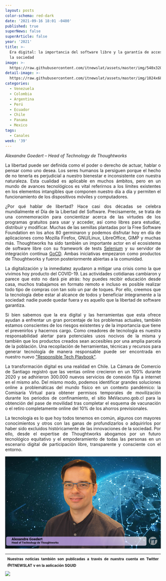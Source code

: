 ```yaml
---
layout: posts
color-schema: red-dark
date: '2021-09-16 18:01 -0400'
published: true
superNews: false
superArticle: false
year: '2021'
title: >-
  Era digital: la importancia del software libre y la garantía de acceso a toda
  la sociedad
image: >-
  https://raw.githubusercontent.com/itnewslat/assets/master/img/540x320/Alexandre-Goedert-p.jpg
detail-image: >-
  https://raw.githubusercontent.com/itnewslat/assets/master/img/1024x680/Alexandre-Goedert-g.jpg
categories:
  - Venezuela
  - Colombia
  - Argentina
  - Perú
  - Ecuador
  - Chile
  - Panama
  - Mexico
tags:
  - Canales
week: '39'
---
```

<p style="text-align: justify;"><em>Alexandre Goedert – Head of Technology de Thoughtworks</em></p>
<p style="text-align: justify;">La libertad puede ser definida como el poder o derecho de actuar, hablar o pensar como uno desea. Los seres humanos la persiguen porque el hecho de no tenerla es perjudicial a nuestro bienestar e inconsistente con nuestra naturaleza. Esta cualidad es aplicable en muchos ámbitos, pero en un mundo de avances tecnológicos es vital referirnos a los límites existentes en los elementos intangibles que componen nuestro día a día y permiten el funcionamiento de los dispositivos móviles y computadores.</p>
<p style="text-align: justify;">¿Por qué hablar de libertad? Hace casi dos décadas se celebra mundialmente el Día de la Libertad del Software. Precisamente, se trata de una conmemoración para concientizar acerca de las virtudes de los programas gratuitos para usar y acceder, así como libres para estudiar, distribuir y modificar. Muchas de las semillas plantadas por la Free Software Foundation en los años 80 germinaron y podemos disfrutar hoy en día de aplicaciones como Mozilla Firefox, GNU/Linux, LibreOffice, GIMP y muchas más. Thoughtworks ha sido también un importante actor en el ecosistema de software libre con su framework de tests <a href="https://www.selenium.dev/">Selenium</a> y su servidor de integración contínua <a href="https://www.gocd.org/">GoCD</a>. Ambas iniciativas empezaron como productos de Thoughtworks y fueron posteriormente abiertas a la comunidad.</p>
<p style="text-align: justify;">La digitalización y la inmediatez ayudaron a mitigar una crisis como la que vivimos hoy producto del COVID-19. Las actividades cotidianas cambiaron y parece que esto no dará pie atrás: hoy puedes recibir educación desde casa, muchos trabajamos en formato remoto e incluso es posible realizar todo tipo de compras con tan solo un par de toques. Por ello, creemos que la tecnología debe estar al alcance de todos y beneficiar íntegramente a la sociedad: nadie puede quedar fuera y es aquello que la libertad de software garantiza.</p>
<p style="text-align: justify;">Si bien sabemos que la era digital y las herramientas que esta ofrece ayudan a enfrentar un gran porcentaje de los problemas actuales, también estamos conscientes de los riesgos existentes y de la importancia que tiene el prevenirlos y hacernos cargo. Como creadores de tecnología es nuestra responsabilidad alertar para potenciales usos nocivos de la misma y también que los productos creados sean accesibles por una amplia parcela de la población. Una recopilación de herramientas, técnicas y recursos para generar tecnología de manera responsable puede ser encontrada en nuestro nuevo <a href="https://www.thoughtworks.com/about-us/social-change/responsible-tech-playbook">"Responsible Tech Playbook"</a>.</p>
<p style="text-align: justify;">La transformación digital es una realidad en Chile. La Cámara de Comercio de Santiago registró que las ventas online crecieron en un 100% durante 2020 y se adhirieron 300.000 nuevos servicios de conexión fija a internet en el mismo año. Del mismo modo, podemos identificar grandes soluciones online a problemáticas del mundo físico en un contexto pandémico: la Comisaría Virtual para obtener permisos temporales de movilización durante los periodos de confinamiento, el sitio MeVacuno.gob.cl para la obtención del pase de movilidad tras completar el esquema de vacunación o el retiro completamente online del 10% de los ahorros previsionales.</p>
<p style="text-align: justify;">La tecnología es lo que hoy todos tenemos en común, algunos con mayores conocimientos y otros con las ganas de profundizarlos o adquirirlos por haber sido excluidos históricamente de las innovaciones de la sociedad. Por ello, desde el expertise de Thoughtworks abogamos por un futuro tecnológico equitativo y el empoderamiento de todas las personas en un escenario digital de participación libre, transparente y consciente con el entorno.</p>

![](https://raw.githubusercontent.com/itnewslat/assets/master/img/540x320/Alexandre-Goedert-p.jpg)

<table style="height: 42px;" width="569">
<tbody>
<tr>
<td style="text-align: justify;"><sub><strong>Nuestras noticias también son publicadas a través de nuestra cuenta en Twitter <a href="https://twitter.com/itnewslat?lang=es">@ITNEWSLAT</a> y en la aplicación <a href="https://squidapp.co/en/">SQUID</a></strong></sub></td>
</tr>
</tbody>
</table>

<img src="https://tracker.metricool.com/c3po.jpg?hash=56f88a41e39ab42c063cc51676587a04"/>

